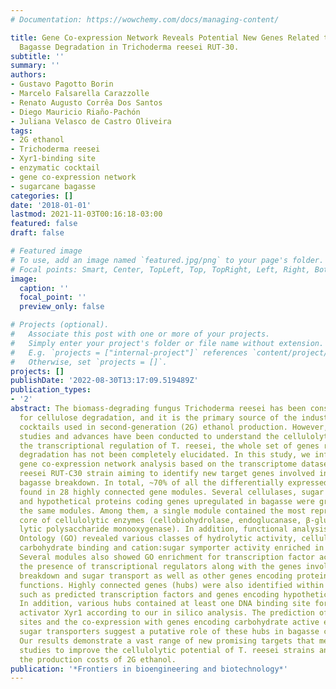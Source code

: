 ```yaml
---
# Documentation: https://wowchemy.com/docs/managing-content/

title: Gene Co-expression Network Reveals Potential New Genes Related to Sugarcane
  Bagasse Degradation in Trichoderma reesei RUT-30.
subtitle: ''
summary: ''
authors:
- Gustavo Pagotto Borin
- Marcelo Falsarella Carazzolle
- Renato Augusto Corrêa Dos Santos
- Diego Mauricio Riaño-Pachón
- Juliana Velasco de Castro Oliveira
tags:
- 2G ethanol
- Trichoderma reesei
- Xyr1-binding site
- enzymatic cocktail
- gene co-expression network
- sugarcane bagasse
categories: []
date: '2018-01-01'
lastmod: 2021-11-03T00:16:18-03:00
featured: false
draft: false

# Featured image
# To use, add an image named `featured.jpg/png` to your page's folder.
# Focal points: Smart, Center, TopLeft, Top, TopRight, Left, Right, BottomLeft, Bottom, BottomRight.
image:
  caption: ''
  focal_point: ''
  preview_only: false

# Projects (optional).
#   Associate this post with one or more of your projects.
#   Simply enter your project's folder or file name without extension.
#   E.g. `projects = ["internal-project"]` references `content/project/deep-learning/index.md`.
#   Otherwise, set `projects = []`.
projects: []
publishDate: '2022-08-30T13:17:09.519489Z'
publication_types:
- '2'
abstract: The biomass-degrading fungus Trichoderma reesei has been considered a model
  for cellulose degradation, and it is the primary source of the industrial enzymatic
  cocktails used in second-generation (2G) ethanol production. However, although various
  studies and advances have been conducted to understand the cellulolytic system and
  the transcriptional regulation of T. reesei, the whole set of genes related to lignocellulose
  degradation has not been completely elucidated. In this study, we inferred a weighted
  gene co-expression network analysis based on the transcriptome dataset of the T.
  reesei RUT-C30 strain aiming to identify new target genes involved in sugarcane
  bagasse breakdown. In total, ~70% of all the differentially expressed genes were
  found in 28 highly connected gene modules. Several cellulases, sugar transporters,
  and hypothetical proteins coding genes upregulated in bagasse were grouped into
  the same modules. Among them, a single module contained the most representative
  core of cellulolytic enzymes (cellobiohydrolase, endoglucanase, β-glucosidase, and
  lytic polysaccharide monooxygenase). In addition, functional analysis using Gene
  Ontology (GO) revealed various classes of hydrolytic activity, cellulase activity,
  carbohydrate binding and cation:sugar symporter activity enriched in these modules.
  Several modules also showed GO enrichment for transcription factor activity, indicating
  the presence of transcriptional regulators along with the genes involved in cellulose
  breakdown and sugar transport as well as other genes encoding proteins with unknown
  functions. Highly connected genes (hubs) were also identified within each module,
  such as predicted transcription factors and genes encoding hypothetical proteins.
  In addition, various hubs contained at least one DNA binding site for the master
  activator Xyr1 according to our in silico analysis. The prediction of Xyr1 binding
  sites and the co-expression with genes encoding carbohydrate active enzymes and
  sugar transporters suggest a putative role of these hubs in bagasse cell wall deconstruction.
  Our results demonstrate a vast range of new promising targets that merit additional
  studies to improve the cellulolytic potential of T. reesei strains and to decrease
  the production costs of 2G ethanol.
publication: '*Frontiers in bioengineering and biotechnology*'
---
```

